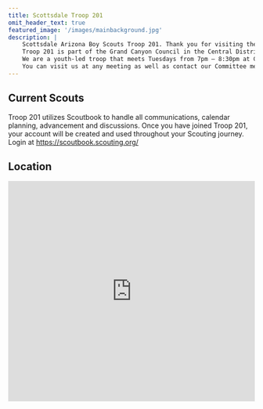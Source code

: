 ```yaml
---
title: Scottsdale Troop 201
omit_header_text: true
featured_image: '/images/mainbackground.jpg'
description: |
    Scottsdale Arizona Boy Scouts Troop 201. Thank you for visiting the Troop 201 website.
    Troop 201 is part of the Grand Canyon Council in the Central District.
    We are a youth-led troop that meets Tuesdays from 7pm – 8:30pm at Camelback Church of Christ.
    You can visit us at any meeting as well as contact our Committee members at info@aztroop201.org for more information.
---
```


## Current Scouts

Troop 201 utilizes Scoutbook to handle all communications, calendar planning, advancement and discussions. Once you have joined Troop 201, your account will be created and used throughout your Scouting journey. Login at https://scoutbook.scouting.org/

## Location

<iframe src="https://www.google.com/maps/embed?pb=!1m18!1m12!1m3!1d831.7414567313057!2d-111.96797479513178!3d33.50226621085676!2m3!1f0!2f0!3f0!3m2!1i1024!2i768!4f13.1!3m3!1m2!1s0x872b0c63a4be2809%3A0x7c79e018451bd664!2sCamelback%20Church%20of%20Christ!5e0!3m2!1sen!2sus!4v1663542864524!5m2!1sen!2sus" width="100%" height="450" style="border:0;" allowfullscreen="" loading="lazy" referrerpolicy="no-referrer-when-downgrade"></iframe>